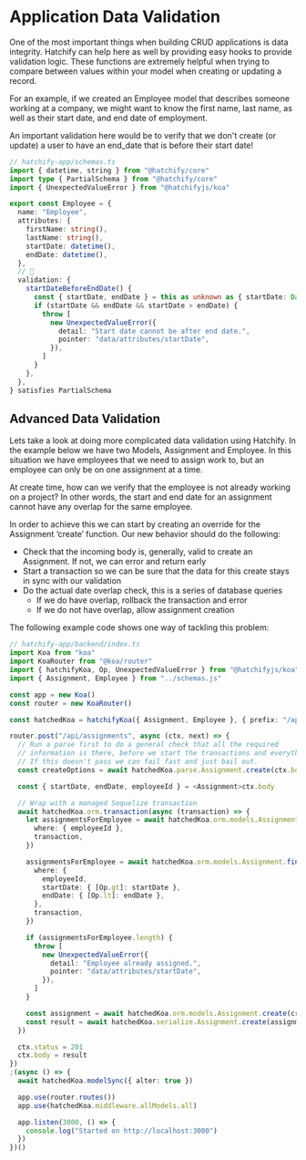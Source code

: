 # Application Data Validation

One of the most important things when building CRUD applications is data integrity. Hatchify can help here as well by providing easy hooks to provide validation logic. These functions are extremely helpful when trying to compare between values within your model when creating or updating a record.

For an example, if we created an Employee model that describes someone working at a company, we might want to know the first name, last name, as well as their start date, and end date of employment.

An important validation here would be to verify that we don't create (or update) a user to have an end_date that is before their start date!

```typescript
// hatchify-app/schemas.ts
import { datetime, string } from "@hatchify/core"
import type { PartialSchema } from "@hatchify/core"
import { UnexpectedValueError } from "@hatchifyjs/koa"

export const Employee = {
  name: "Employee",
  attributes: {
    firstName: string(),
    lastName: string(),
    startDate: datetime(),
    endDate: datetime(),
  },
  // 🛑
  validation: {
    startDateBeforeEndDate() {
      const { startDate, endDate } = this as unknown as { startDate: Date; endDate: Date }
      if (startDate && endDate && startDate > endDate) {
        throw [
          new UnexpectedValueError({
            detail: "Start date cannot be after end date.",
            pointer: "data/attributes/startDate",
          }),
        ]
      }
    },
  },
} satisfies PartialSchema
```

## Advanced Data Validation

Lets take a look at doing more complicated data validation using Hatchify. In the example below we have two Models, Assignment and Employee. In this situation we have employees that we need to assign work to, but an employee can only be on one assignment at a time.

At create time, how can we verify that the employee is not already working on a project? In other words, the start and end date for an assignment cannot have any overlap for the same employee.

In order to achieve this we can start by creating an override for the Assignment ‘create’ function. Our new behavior should do the following:

- Check that the incoming body is, generally, valid to create an Assignment. If not, we can error and return early
- Start a transaction so we can be sure that the data for this create stays in sync with our validation
- Do the actual date overlap check, this is a series of database queries
  - If we do have overlap, rollback the transaction and error
  - If we do not have overlap, allow assignment creation

The following example code shows one way of tackling this problem:

```typescript
// hatchify-app/backend/index.ts
import Koa from "koa"
import KoaRouter from "@koa/router"
import { hatchifyKoa, Op, UnexpectedValueError } from "@hatchifyjs/koa"
import { Assignment, Employee } from "../schemas.js"

const app = new Koa()
const router = new KoaRouter()

const hatchedKoa = hatchifyKoa({ Assignment, Employee }, { prefix: "/api" })

router.post("/api/assignments", async (ctx, next) => {
  // Run a parse first to do a general check that all the required
  // information is there, before we start the transactions and everything
  // If this doesn't pass we can fail fast and just bail out.
  const createOptions = await hatchedKoa.parse.Assignment.create(ctx.body)

  const { startDate, endDate, employeeId } = <Assignment>ctx.body

  // Wrap with a managed Sequelize transaction
  await hatchedKoa.orm.transaction(async (transaction) => {
    let assignmentsForEmployee = await hatchedKoa.orm.models.Assignment.findAll({
      where: { employeeId },
      transaction,
    })

    assignmentsForEmployee = await hatchedKoa.orm.models.Assignment.findAll({
      where: {
        employeeId,
        startDate: { [Op.gt]: startDate },
        endDate: { [Op.lt]: endDate },
      },
      transaction,
    })

    if (assignmentsForEmployee.length) {
      throw [
        new UnexpectedValueError({
          detail: "Employee already assigned.",
          pointer: "data/attributes/startDate",
        }),
      ]
    }

    const assignment = await hatchedKoa.orm.models.Assignment.create(createOptions.body, { ...createOptions.ops, transaction })
    const result = await hatchedKoa.serialize.Assignment.create(assignment)
  })

  ctx.status = 201
  ctx.body = result
})
;(async () => {
  await hatchedKoa.modelSync({ alter: true })

  app.use(router.routes())
  app.use(hatchedKoa.middleware.allModels.all)

  app.listen(3000, () => {
    console.log("Started on http://localhost:3000")
  })
})()
```
